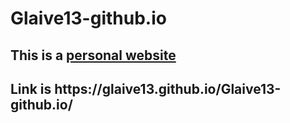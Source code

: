 # Glaive13-github.io
<h2>This is a <a href="new.html">personal website</a><h2>
Link is https://glaive13.github.io/Glaive13-github.io/
